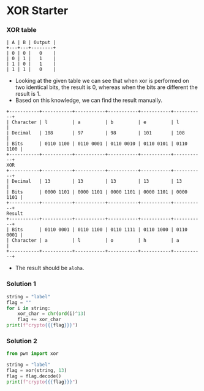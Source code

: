 # XOR Starter

### XOR table

```
| A | B | Output |
+---+---+--------+
| 0 | 0 |   0    |
| 0 | 1 |   1    |
| 1 | 0 |   1    |
| 1 | 1 |   0    |
```

* Looking at the given table we can see that when xor is performed on two identical bits, the result is 0, whereas when the bits are different the result is 1.
* Based on this knowledge, we can find the result manually.

```
+-----------+-----------+-----------+-----------+-----------+-----------+
| Character | l         | a         | b         | e         | l         |
| Decimal   | 108       | 97        | 98        | 101       | 108       |
| Bits      | 0110 1100 | 0110 0001 | 0110 0010 | 0110 0101 | 0110 1100 |
+-----------+-----------+-----------+-----------+-----------+-----------+
XOR
+-----------+-----------+-----------+-----------+-----------+-----------+
| Decimal   | 13        | 13        | 13        | 13        | 13        |
| Bits      | 0000 1101 | 0000 1101 | 0000 1101 | 0000 1101 | 0000 1101 | 
+-----------+-----------+-----------+-----------+-----------+-----------+
Result
+-----------+-----------+-----------+-----------+-----------+-----------+
| Bits      | 0110 0001 | 0110 1100 | 0110 1111 | 0110 1000 | 0110 0001 |
| Character | a         | l         | o         | h         | a         |
+-----------+-----------+-----------+-----------+-----------+-----------+
```

* The result should be `aloha`.

### Solution 1

```python
string = "label"
flag = ""  
for i in string:  
    xor_char = chr(ord(i)^13)
    flag += xor_char  
print(f"crypto{{{flag}}}")  
```

### Solution 2

```python
from pwn import xor

string = "label"
flag = xor(string, 13)
flag = flag.decode()
print(f"crypto{{{flag}}}") 
```
